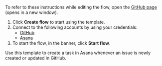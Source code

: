 To refer to these instructions while editing the flow, open the [GitHub page](https://github.com/ot4i/app-connect-templates/tree/master/resources/markdown/Create%20a%20task%20in%20Asana%20when%20an%20issue%20is%20created%20or%20updated%20in%20GitHub_instructions.md) (opens in a new window).

1. Click **Create flow** to start using the template.
2. Connect to the following accounts by using your credentials:
   - [GitHub](https://www.ibm.com/docs/en/app-connect/containers_cd?topic=apps-github) 
   - [Asana](https://www.ibm.com/docs/en/app-connect/containers_cd?topic=apps-asana)
3. To start the flow, in the banner, click **Start flow**.

Use this template to create a task in Asana whenever an issue is newly created or updated in GitHub.




